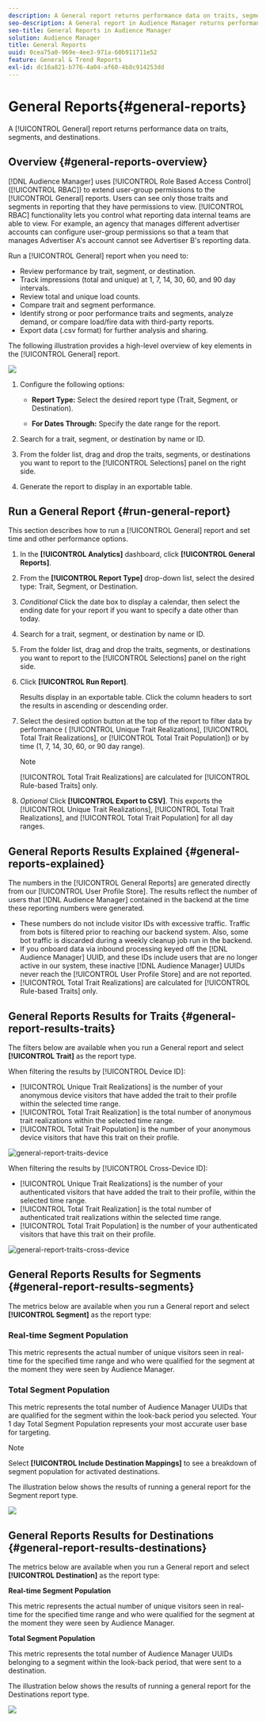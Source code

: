 ```yaml
---
description: A General report returns performance data on traits, segments, and destinations.
seo-description: A General report in Audience Manager returns performance data on traits, segments, and destinations.
seo-title: General Reports in Audience Manager
solution: Audience Manager
title: General Reports
uuid: 0cea75a0-969e-4ee3-971a-60b911711e52
feature: General & Trend Reports
exl-id: dc16a821-b776-4a04-af60-4b8c914253dd
---
```

# General Reports{#general-reports}

A [!UICONTROL General] report returns performance data on traits, segments, and destinations.

## Overview {#general-reports-overview}

<!-- 

c_general_reports.xml

 -->

[!DNL Audience Manager] uses [!UICONTROL Role Based Access Control] ([!UICONTROL RBAC]) to extend user-group permissions to the [!UICONTROL General] reports. Users can see only those traits and segments in reporting that they have permissions to view. [!UICONTROL RBAC] functionality lets you control what reporting data internal teams are able to view. For example, an agency that manages different advertiser accounts can configure user-group permissions so that a team that manages Advertiser A's account cannot see Advertiser B's reporting data.

Run a [!UICONTROL General] report when you need to:

* Review performance by trait, segment, or destination.
* Track impressions (total and unique) at 1, 7, 14, 30, 60, and 90 day intervals. 
* Review total and unique load counts.
* Compare trait and segment performance.
* Identify strong or poor performance traits and segments, analyze demand, or compare load/fire data with third-party reports. 
* Export data (.csv format) for further analysis and sharing.

The following illustration provides a high-level overview of key elements in the [!UICONTROL General] report.

![](assets/general_reports.png)

1. Configure the following options:

   * **Report Type:** Select the desired report type (Trait, Segment, or Destination).

   * **For Dates Through:** Specify the date range for the report.

2. Search for a trait, segment, or destination by name or ID.
3. From the folder list, drag and drop the traits, segments, or destinations you want to report to the [!UICONTROL Selections] panel on the right side.
4. Generate the report to display in an exportable table.

## Run a General Report {#run-general-report}

This section describes how to run a [!UICONTROL General] report and set time and other performance options. 

<!-- 

t_run_general_report.xml

 -->

1. In the **[!UICONTROL Analytics]** dashboard, click **[!UICONTROL General Reports]**.
1. From the **[!UICONTROL Report Type]** drop-down list, select the desired type: Trait, Segment, or Destination.
1. *Conditional* Click the date box to display a calendar, then select the ending date for your report if you want to specify a date other than today.
1. Search for a trait, segment, or destination by name or ID.
1. From the folder list, drag and drop the traits, segments, or destinations you want to report to the [!UICONTROL Selections] panel on the right side.
1. Click **[!UICONTROL Run Report]**.

   Results display in an exportable table. Click the column headers to sort the results in ascending or descending order. 
1. Select the desired option button at the top of the report to filter data by performance ( [!UICONTROL Unique Trait Realizations], [!UICONTROL Total Trait Realizations], or [!UICONTROL Total Trait Population]) or by time (1, 7, 14, 30, 60, or 90 day range).

   >[!NOTE]
   >
   >[!UICONTROL Total Trait Realizations] are calculated for [!UICONTROL Rule-based Traits] only.

1. *Optional* Click **[!UICONTROL Export to CSV]**. This exports the [!UICONTROL Unique Trait Realizations], [!UICONTROL Total Trait Realizations], and [!UICONTROL Total Trait Population] for all day ranges.

## General Reports Results Explained {#general-reports-explained}

The numbers in the [!UICONTROL General Reports] are generated directly from our [!UICONTROL User Profile Store]. The results reflect the number of users that [!DNL Audience Manager] contained in the backend at the time these reporting numbers were generated.

* These numbers do not include visitor IDs with excessive traffic. Traffic from bots is filtered prior to reaching our backend system. Also, some bot traffic is discarded during a weekly cleanup job run in the backend.
* If you onboard data via inbound processing keyed off the [!DNL Audience Manager] UUID, and these IDs include users that are no longer active in our system, these inactive [!DNL Audience Manager] UUIDs never reach the [!UICONTROL User Profile Store] and are not reported.
* [!UICONTROL Total Trait Realizations] are calculated for [!UICONTROL Rule-based Traits] only.

## General Reports Results for Traits {#general-report-results-traits}

The filters below are available when you run a General report and select **[!UICONTROL Trait]** as the report type.

When filtering the results by [!UICONTROL Device ID]:

* [!UICONTROL Unique Trait Realizations] is the number of your anonymous device visitors that have added the trait to their profile within the selected time range.
* [!UICONTROL Total Trait Realization] is the total number of anonymous trait realizations within the selected time range.
* [!UICONTROL Total Trait Population] is the number of your anonymous device visitors that have this trait on their profile.

![general-report-traits-device](assets/general-report-traits-deviceid.png)

When filtering the results by [!UICONTROL Cross-Device ID]:

* [!UICONTROL Unique Trait Realizations] is the number of your authenticated visitors that have added the trait to their profile, within the selected time range.
* [!UICONTROL Total Trait Realization] is the total number of authenticated trait realizations within the selected time range.
* [!UICONTROL Total Trait Population] is the number of your authenticated visitors that have this trait on their profile.

![general-report-traits-cross-device](assets/general-report-traits-cross-device.png)

<!-- 
### Unique Trait Realizations

This metric represents the unique number of [Audience Manager Unique User IDs (UUID)](../reference/ids-in-aam.md) that qualified for the trait in your selected time range. For example, if a user visited your homepage three times on 10/1, you would see one Unique Trait Realization.

### Total Trait Realizations

This metric represents the total amount of trait fires for the trait in your selected time range. For example, if a user visited your homepage, then navigated to your tech news and your sports news sections, they would appear in the General Report as three total trait realizations, and one unique trait realization.

### Total Trait Population

This metric represents the total amount of Audience Manager UUIDs that are currently qualified for the trait. Use this number to understand the total amount of users you could use for segmentation and targeting. Typically, users remain part of a trait for [120 days](../features/traits/create-onboarded-rule-based-traits.md#set-expiration-interval). For example, a user visiting your homepage three times today and never returning afterwards, would remain as a user in this population every day until 120 days from now. At the 120 day mark, they would be removed from the population. Read our [Trait and Segment Qualification Reference](../features/traits/trait-and-segment-qualification-reference.md) for more examples on the difference between Unique Trait Realizations and Total Trait Population.

The illustration below shows the results of running a general report for the Trait report type. -->
<!-- 
![](assets/general_reports_metrics.png) -->


## General Reports Results for Segments {#general-report-results-segments}

The metrics below are available when you run a General report and select **[!UICONTROL Segment]** as the report type:

### Real-time Segment Population

This metric represents the actual number of unique visitors seen in real-time for the specified time range and who were qualified for the segment at the moment they were seen by Audience Manager.

### Total Segment Population

This metric represents the total number of Audience Manager UUIDs that are qualified for the segment within the look-back period you selected. Your 1 day Total Segment Population represents your most accurate user base for targeting.

>[!NOTE]
>
>Select **[!UICONTROL Include Destination Mappings]** to see a breakdown of segment population for activated destinations.

The illustration below shows the results of running a general report for the Segment report type.

![](assets/general_reports_segment_metrics.png)

## General Reports Results for Destinations {#general-report-results-destinations}

The metrics below are available when you run a General report and select **[!UICONTROL Destination]** as the report type:

**Real-time Segment Population**

This metric represents the actual number of unique visitors seen in real-time for the specified time range and who were qualified for the segment at the moment they were seen by Audience Manager.

**Total Segment Population**

This metric represents the total number of Audience Manager UUIDs belonging to a segment within the look-back period, that were sent to a destination.

The illustration below shows the results of running a general report for the Destinations report type.

![](assets/general_reports_destinations.png)

